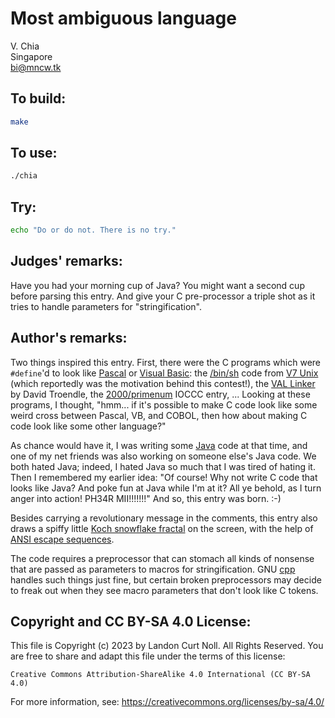 # Most ambiguous language

V. Chia\
Singapore\
<bi@mncw.tk>

## To build:

```sh
make
```

## To use:

```sh
./chia
```

## Try:

```sh
echo "Do or do not. There is no try."
```

## Judges' remarks:

Have you had your morning cup of Java?  You might want a
second cup before parsing this entry.  And give your C
pre-processor a triple shot as it tries to handle parameters
for "stringification".

## Author's remarks:

Two things inspired this entry. First, there were the C programs which were
`#define`'d to look like [Pascal][] or [Visual Basic][]: the
[/bin/sh](https://en.wikipedia.org/wiki/Bourne_shell) code from [V7
Unix](https://en.wikipedia.org/wiki/Version_7_Unix) (which reportedly was the
motivation behind this contest!), the [VAL
Linker](http://dunfield.classiccmp.org/dos/val_src.zip) by David Troendle, the
[2000/primenum](/2000/primenum/primenum.c) IOCCC entry, ... Looking at these
programs, I thought, "hmm... if it's possible to make C code look like some
weird cross between Pascal, VB, and COBOL, then how about making C code look
like some other language?"

As chance would have it, I was writing some [Java][] code at that time, and one of
my net friends was also working on someone else's Java code. We both hated
Java; indeed, I hated Java so much that I was tired of hating it. Then I
remembered my earlier idea: "Of course! Why not write C code that looks like
Java? And poke fun at Java while I'm at it? All ye behold, as I turn anger
into action! PH34R MII!!!!!!!" And so, this entry was born. :-)

Besides carrying a revolutionary message in the comments, this entry also
draws a spiffy little [Koch snowflake
fractal](https://en.wikipedia.org/wiki/Koch_snowflake) on the screen, with the help of
[ANSI escape sequences](https://en.wikipedia.org/wiki/ANSI_escape_code).

The code requires a preprocessor that can stomach all kinds of nonsense that
are passed as parameters to macros for stringification. GNU
[cpp](https://en.wikipedia.org/wiki/C_preprocessor) handles such
things just fine, but certain broken preprocessors may decide to freak out
when they see macro parameters that don't look like C tokens.

[Pascal]: https://en.wikipedia.org/wiki/Pascal_(programming_language)
[Visual Basic]: https://en.wikipedia.org/wiki/Visual_Basic_(classic)
[Java]: https://en.wikipedia.org/wiki/Java_(programming_language)

## Copyright and CC BY-SA 4.0 License:

This file is Copyright (c) 2023 by Landon Curt Noll.  All Rights Reserved.
You are free to share and adapt this file under the terms of this license:

    Creative Commons Attribution-ShareAlike 4.0 International (CC BY-SA 4.0)

For more information, see: https://creativecommons.org/licenses/by-sa/4.0/
